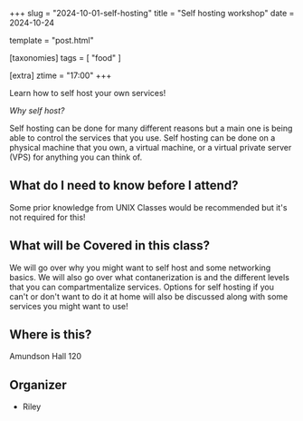 +++
slug = "2024-10-01-self-hosting"
title = "Self hosting workshop"
date = 2024-10-24

template = "post.html"

[taxonomies]
tags = [ "food" ]

[extra]
ztime = "17:00"
+++

Learn how to self host your own services!

<!-- more -->

*Why self host?*

Self hosting can be done for many different reasons but a main one is being able to control the services that you use.
Self hosting can be done on a physical machine that you own, a virtual machine, or a virtual private server (VPS) for anything you can think of.

## What do I need to know before I attend?

Some prior knowledge from UNIX Classes would be recommended but it's not required for this!

## What will be Covered in this class?

We will go over why you might want to self host and some networking basics.
We will also go over what contanerization is and the different levels that you can compartmentalize services.
Options for self hosting if you can't or don't want to do it at home will also be discussed along with some services you might want to use!

## Where is this?

Amundson Hall 120

## Organizer
* Riley

